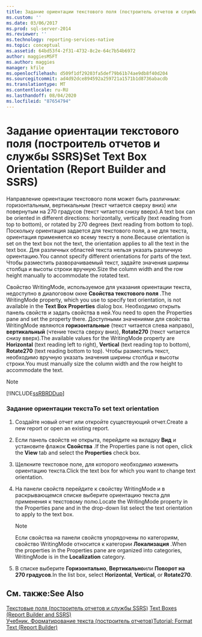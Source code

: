 ```yaml
---
title: Задание ориентации текстового поля (построитель отчетов и службы SSRS) | Документы Майкрософт
ms.custom: ''
ms.date: 03/06/2017
ms.prod: sql-server-2014
ms.reviewer: ''
ms.technology: reporting-services-native
ms.topic: conceptual
ms.assetid: 64bd53f4-2f31-4732-8c2e-64c7b54b6972
author: maggiesMSFT
ms.author: maggies
manager: kfile
ms.openlocfilehash: d509f1df29203fa5def79b61b74ae9db8f40d204
ms.sourcegitcommit: ad4d92dce894592a259721a1571b1d8736abacdb
ms.translationtype: MT
ms.contentlocale: ru-RU
ms.lasthandoff: 08/04/2020
ms.locfileid: "87654794"
---
```

# <a name="set-text-box-orientation-report-builder-and-ssrs"></a><span data-ttu-id="915ec-102">Задание ориентации текстового поля (построитель отчетов и службы SSRS)</span><span class="sxs-lookup"><span data-stu-id="915ec-102">Set Text Box Orientation (Report Builder and SSRS)</span></span>
  <span data-ttu-id="915ec-103">Направление ориентации текстового поля может быть различным: горизонтальным, вертикальным (текст читается сверху вниз) или повернутым на 270 градусов (текст читается снизу вверх).</span><span class="sxs-lookup"><span data-stu-id="915ec-103">A text box can be oriented in different directions: horizontally, vertically (text reading from top to bottom), or rotated by 270 degrees (text reading from bottom to top).</span></span> <span data-ttu-id="915ec-104">Поскольку ориентация задается для текстового поля, а не для текста, ориентация применяется ко всему тексту в поле.</span><span class="sxs-lookup"><span data-stu-id="915ec-104">Because orientation is set on the text box not the text, the orientation applies to all the text in the text box.</span></span> <span data-ttu-id="915ec-105">Для различных областей текста нельзя указать различную ориентацию.</span><span class="sxs-lookup"><span data-stu-id="915ec-105">You cannot specify different orientations for parts of the text.</span></span> <span data-ttu-id="915ec-106">Чтобы разместить разворачиваемый текст, задайте значения ширины столбца и высоты строки вручную.</span><span class="sxs-lookup"><span data-stu-id="915ec-106">Size the column width and the row height manually to accommodate the rotated text.</span></span>  
  
 <span data-ttu-id="915ec-107">Свойство WritingMode, используемое для указания ориентации текста, недоступно в диалоговом окне **Свойства текстового поля** .</span><span class="sxs-lookup"><span data-stu-id="915ec-107">The WritingMode property, which you use to specify text orientation, is not available in the **Text Box Properties** dialog box.</span></span> <span data-ttu-id="915ec-108">Необходимо открыть панель свойств и задать свойства в ней.</span><span class="sxs-lookup"><span data-stu-id="915ec-108">You need to open the Properties pane and set the property there.</span></span> <span data-ttu-id="915ec-109">Доступными значениями для свойства WritingMode являются **горизонтальные** (текст читается слева направо), **вертикальный** (чтение текста сверху вниз), **Rotate270** (текст читается снизу вверх).</span><span class="sxs-lookup"><span data-stu-id="915ec-109">The available values for the WritingMode property are **Horizontal** (text reading left to right), **Vertical** (text reading top to bottom), **Rotate270** (text reading bottom to top).</span></span> <span data-ttu-id="915ec-110">Чтобы разместить текст, необходимо вручную указать значения ширины столбца и высоты строки.</span><span class="sxs-lookup"><span data-stu-id="915ec-110">You must manually size the column width and the row height to accommodate the text.</span></span>  
  
> [!NOTE]  
>  [!INCLUDE[ssRBRDDup](../../includes/ssrbrddup-md.md)]  
  
### <a name="to-set-text-orientation"></a><span data-ttu-id="915ec-111">Задание ориентации текста</span><span class="sxs-lookup"><span data-stu-id="915ec-111">To set text orientation</span></span>  
  
1.  <span data-ttu-id="915ec-112">Создайте новый отчет или откройте существующий отчет.</span><span class="sxs-lookup"><span data-stu-id="915ec-112">Create a new report or open an existing report.</span></span>  
  
2.  <span data-ttu-id="915ec-113">Если панель свойств не открыта, перейдите на вкладку **Вид** и установите флажок **Свойства** .</span><span class="sxs-lookup"><span data-stu-id="915ec-113">If the Properties pane is not open, click the **View** tab and select the **Properties** check box.</span></span>  
  
3.  <span data-ttu-id="915ec-114">Щелкните текстовое поле, для которого необходимо изменить ориентацию текста.</span><span class="sxs-lookup"><span data-stu-id="915ec-114">Click the text box for which you want to change text orientation.</span></span>  
  
4.  <span data-ttu-id="915ec-115">На панели свойств перейдите к свойству WritingMode и в раскрывающемся списке выберите ориентацию текста для применения к текстовому полю.</span><span class="sxs-lookup"><span data-stu-id="915ec-115">Locate the WritingMode property in the Properties pane and in the drop-down list select the text orientation to apply to the text box.</span></span>  
  
    > [!NOTE]  
    >  <span data-ttu-id="915ec-116">Если свойства на панели свойств упорядочены по категориям, свойство WritingMode относится к категории **Локализация** .</span><span class="sxs-lookup"><span data-stu-id="915ec-116">When the properties in the Properties pane are organized into categories, WritingMode is in the **Localization** category.</span></span>  
  
5.  <span data-ttu-id="915ec-117">В списке выберите **Горизонтально**, **Вертикально**или **Поворот на 270 градусов**.</span><span class="sxs-lookup"><span data-stu-id="915ec-117">In the list box, select **Horizontal**, **Vertical**, or **Rotate270**.</span></span>  
  
## <a name="see-also"></a><span data-ttu-id="915ec-118">См. также:</span><span class="sxs-lookup"><span data-stu-id="915ec-118">See Also</span></span>  
 <span data-ttu-id="915ec-119">[Текстовые поля &#40;построитель отчетов и службы SSRS&#41;](text-boxes-report-builder-and-ssrs.md) </span><span class="sxs-lookup"><span data-stu-id="915ec-119">[Text Boxes &#40;Report Builder and SSRS&#41;](text-boxes-report-builder-and-ssrs.md) </span></span>  
 [<span data-ttu-id="915ec-120">Учебник. Форматирование текста (построитель отчетов)</span><span class="sxs-lookup"><span data-stu-id="915ec-120">Tutorial: Format Text &#40;Report Builder&#41;</span></span>](../tutorial-format-text-report-builder.md)  
  
  
